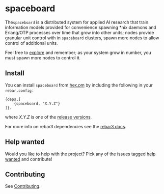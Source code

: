 # spaceboard

The`spaceboard` is a distributed system for applied AI research that train information models provided for convenience spawning *nix daemons and Erlang/OTP processes over time that grow into other units; nodes provide granular unit control with in `spaceboard` clusters, spawn more nodes to allow control of additional units.

Feel free to [explore](https://github.com/spacebeam) and remember; as your system grow in number, you must spawn more nodes to control it.

## Install

You can install `spaceboard` from [hex.pm](https://hex.pm/packages/spaceboard) by including the following in your `rebar.config`:

```
{deps,[
	{spaceboard, "X.Y.Z"}
]}.
```
where _X.Y.Z_ is one of the [release versions](https://github.com/spacebeam/spaceboard/releases).

For more info on rebar3 dependencies see the [rebar3 docs](http://www.rebar3.org/docs/dependencies).

## Help wanted

Would you like to help with the project? Pick any of the issues tagged [help wanted](https://github.com/spacebeam/spaceboard/labels/help%20wanted) and contribute!

## Contributing

See  [Contributing](CONTRIBUTING.md).
